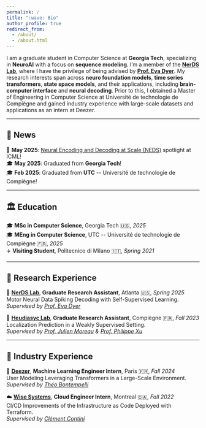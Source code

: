 ```yaml
---
permalink: /
title: ":wave: Bio"
author_profile: true
redirect_from: 
  - /about/
  - /about.html
---
```


I am a graduate student in Computer Science at **Georgia Tech**, specializing in **NeuroAI** with a focus on **sequence modeling**. I’m a member of the **[NerDS Lab](https://nerdslab.github.io/about.html)**, where I have the privilege of being advised by **[Prof. Eva Dyer](https://scholar.google.com/citations?user=Sb_jcHcAAAAJ&hl)**. My research interests span across **neuro foundation models**, **time series transformers**, **state space models**, and their applications, including **brain-computer interface** and **neural decoding**. Prior to this, I obtained a Master of Engineering in Computer Science at Université de technologie de Compiègne and gained industry experience with large-scale datasets and applications as an intern at Deezer.

---
## :newspaper: News 
:page_facing_up: **May 2025**: [Neural Encoding and Decoding at Scale (NEDS)](https://arxiv.org/pdf/2504.08201) spotlight at ICML!  
:mortar_board: **May 2025**: Graduated from **Georgia Tech**!  
:mortar_board: **Feb 2025**: Graduated from **UTC** -- Université de technologie de Compiègne!

---
## :classical_building: Education  
:mortar_board: **MSc in Computer Science**, Georgia Tech :us:, *2025*  
:mortar_board: **MEng in Computer Science**, UTC -- Université de technologie de Compiègne :fr:, *2025*  
:airplane: **Visiting Student**, Politecnico di Milano :it:, *Spring 2021*  

---
## :microscope: Research Experience
:brain: **[NerDS Lab](https://dyerlab.gatech.edu/)**, **Graduate Research Assistant**, Atlanta :us:, *Spring 2025*  
Motor Neural Data Spiking Decoding with Self-Supervised Learning.  
*Supervised by [Prof. Eva Dyer](https://scholar.google.com/citations?user=Sb_jcHcAAAAJ&hl)*

:round_pushpin: **[Heudiasyc Lab](https://www.hds.utc.fr/en/)**, **Graduate Research Assistant**, Compiègne :fr:, *Fall 2023*  
Localization Prediction in a Weakly Supervised Setting.  
*Supervised by [Prof. Julien Moreau](https://www.hds.utc.fr/~moreajul/dokuwiki/) & [Prof. Philippe Xu](https://perso.ensta-paris.fr/~philippe.xu/)*

---
## :briefcase: Industry Experience
:musical_note: **[Deezer](https://www.deezer.com/)**, **Machine Learning Engineer Intern**, Paris :fr:, *Fall 2024*  
User Modeling Leveraging Transformers in a Large-Scale Environment.  
*Supervised by [Théo Bontempelli](https://scholar.google.com/citations?user=7wlFpDwAAAAJ&hl)*

:cloud: **[Wise Systems](https://www.wisesystems.com/)**, **Cloud Engineer Intern**, Montreal :canada:, *Fall 2022*  
CI/CD Improvements of the Infrastructure as Code Deployed with Terraform.  
*Supervised by [Clément Contini](https://www.linkedin.com/in/clement-contini/?locale=en_US)*

